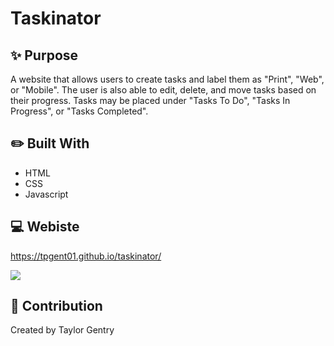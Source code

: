 # Taskinator

## ✨ Purpose
A website that allows users to create tasks and label them as "Print", "Web", or "Mobile".
The user is also able to edit, delete, and move tasks based on their progress. 
Tasks may be placed under "Tasks To Do", "Tasks In Progress", or "Tasks Completed".

## ✏️ Built With
* HTML
* CSS
* Javascript

## 💻 Webiste
https://tpgent01.github.io/taskinator/

![](website.gif)

## 📌 Contribution
Created by Taylor Gentry
